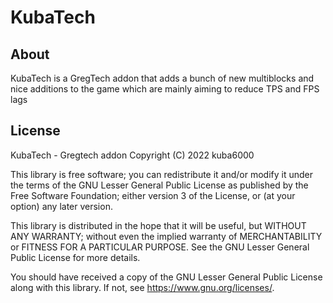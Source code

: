 # KubaTech

## About

KubaTech is a GregTech addon that adds a bunch of new multiblocks and nice additions to the game which are mainly aiming to reduce TPS and FPS lags

## License

KubaTech - Gregtech addon
Copyright (C) 2022  kuba6000

This library is free software; you can redistribute it and/or
modify it under the terms of the GNU Lesser General Public
License as published by the Free Software Foundation; either
version 3 of the License, or (at your option) any later version.

This library is distributed in the hope that it will be useful,
but WITHOUT ANY WARRANTY; without even the implied warranty of
MERCHANTABILITY or FITNESS FOR A PARTICULAR PURPOSE.  See the GNU
Lesser General Public License for more details.

You should have received a copy of the GNU Lesser General Public License
along with this library. If not, see <https://www.gnu.org/licenses/>.
